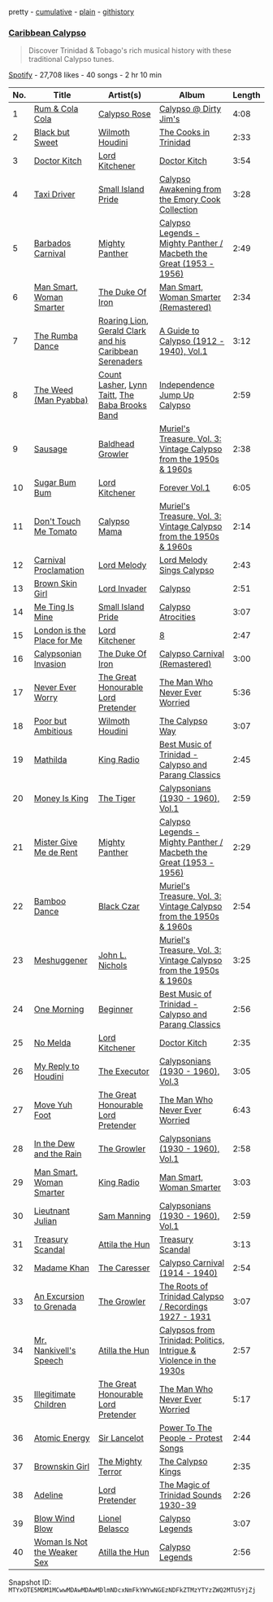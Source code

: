 pretty - [cumulative](/playlists/cumulative/37i9dQZF1DX6QlnUtJCO12.md) - [plain](/playlists/plain/37i9dQZF1DX6QlnUtJCO12) - [githistory](https://github.githistory.xyz/mackorone/spotify-playlist-archive/blob/main/playlists/plain/37i9dQZF1DX6QlnUtJCO12)

### [Caribbean Calypso](https://open.spotify.com/playlist/37i9dQZF1DX6QlnUtJCO12)

> Discover Trinidad & Tobago's rich musical history with these traditional Calypso tunes.

[Spotify](https://open.spotify.com/user/spotify) - 27,708 likes - 40 songs - 2 hr 10 min

| No. | Title | Artist(s) | Album | Length |
|---|---|---|---|---|
| 1 | [Rum & Cola Cola](https://open.spotify.com/track/6R9UbLVFg6xCwIXBwZ4ms0) | [Calypso Rose](https://open.spotify.com/artist/56QlZ0AFfkaaHyANLVkg5h) | [Calypso @ Dirty Jim's](https://open.spotify.com/album/7z7FHWRe56GRFBMflxbDVU) | 4:08 |
| 2 | [Black but Sweet](https://open.spotify.com/track/657JgYEGUo3gKjn2PCSVpw) | [Wilmoth Houdini](https://open.spotify.com/artist/62vfc9z4z77qmgqTKXNb5S) | [The Cooks in Trinidad](https://open.spotify.com/album/4R9XWdsiThwOaF8OX9vs4M) | 2:33 |
| 3 | [Doctor Kitch](https://open.spotify.com/track/773m3sHG4pIBk0daUTl431) | [Lord Kitchener](https://open.spotify.com/artist/7FL6vuQ7VGJvOiZUukHAcK) | [Doctor Kitch](https://open.spotify.com/album/6ZgbMHl4E3T6Cvjat6XZGa) | 3:54 |
| 4 | [Taxi Driver](https://open.spotify.com/track/4bvPevGfBIGMujMTwpcXME) | [Small Island Pride](https://open.spotify.com/artist/7ugF6nfdSQf3Lgl58uKeCL) | [Calypso Awakening from the Emory Cook Collection](https://open.spotify.com/album/5IBNyUVIPDVZORyS0nUaRj) | 3:28 |
| 5 | [Barbados Carnival](https://open.spotify.com/track/6VImP09GCjqLbOLY3S9S0z) | [Mighty Panther](https://open.spotify.com/artist/5DORYfZoyjtG1gyqk2oCgG) | [Calypso Legends \- Mighty Panther / Macbeth the Great \(1953 \- 1956\)](https://open.spotify.com/album/5NzKDh50xiq0chFaaekcUC) | 2:49 |
| 6 | [Man Smart, Woman Smarter](https://open.spotify.com/track/5bjWqqJdM85zPvVHnXlEui) | [The Duke Of Iron](https://open.spotify.com/artist/24SUuBMfJRRKPZxkTJ8p81) | [Man Smart, Woman Smarter \(Remastered\)](https://open.spotify.com/album/7ueOZmQbgjo5U1wRn4gUAs) | 2:34 |
| 7 | [The Rumba Dance](https://open.spotify.com/track/1JRVPBbouJbwli9SNoZkzx) | [Roaring Lion](https://open.spotify.com/artist/5hSF1JVkIaxGR4a3Ft5F9V), [Gerald Clark and his Caribbean Serenaders](https://open.spotify.com/artist/3cAPjGaYEFZwtgtzpcvmMh) | [A Guide to Calypso \(1912 \- 1940\), Vol.1](https://open.spotify.com/album/38slaOgROCHiVUk1kaS1zK) | 3:12 |
| 8 | [The Weed \(Man Pyabba\)](https://open.spotify.com/track/6vFcUp67PGMjZdSKvney6Y) | [Count Lasher](https://open.spotify.com/artist/0J2rvUNb5LPOFUV3aWY6Xl), [Lynn Taitt](https://open.spotify.com/artist/2AOn8ToM1vaab3wtU74ldy), [The Baba Brooks Band](https://open.spotify.com/artist/2CvWN4mkeo5qpINkGALdgQ) | [Independence Jump Up Calypso](https://open.spotify.com/album/2dfghX8adIwzkl4LwWLoRE) | 2:59 |
| 9 | [Sausage](https://open.spotify.com/track/7KAvmiHCXGTcy0yl0ASOpD) | [Baldhead Growler](https://open.spotify.com/artist/7eeTpMfXaP4GgXU0NGkZK6) | [Muriel's Treasure, Vol\. 3: Vintage Calypso from the 1950s & 1960s](https://open.spotify.com/album/1q2ALrnbfYsMdbNAhKPpPX) | 2:38 |
| 10 | [Sugar Bum Bum](https://open.spotify.com/track/149qzbNc27hQO3EGqUjGCq) | [Lord Kitchener](https://open.spotify.com/artist/7FL6vuQ7VGJvOiZUukHAcK) | [Forever Vol.1](https://open.spotify.com/album/50ewdI3akLHpuLJRlTuYgY) | 6:05 |
| 11 | [Don't Touch Me Tomato](https://open.spotify.com/track/4T0vtk187B4c75WSc71jeq) | [Calypso Mama](https://open.spotify.com/artist/2t2wB82iIBJwcj0kVkgupy) | [Muriel's Treasure, Vol\. 3: Vintage Calypso from the 1950s & 1960s](https://open.spotify.com/album/1q2ALrnbfYsMdbNAhKPpPX) | 2:14 |
| 12 | [Carnival Proclamation](https://open.spotify.com/track/5k6fy2tWt4a08ffsOtjuW6) | [Lord Melody](https://open.spotify.com/artist/763Br9i2W8Zy7Qpuog90Ka) | [Lord Melody Sings Calypso](https://open.spotify.com/album/6f8R8HDMPeAnhR5NIoCu8e) | 2:43 |
| 13 | [Brown Skin Girl](https://open.spotify.com/track/5IM2g33UlqKoLjjvgnP0Rp) | [Lord Invader](https://open.spotify.com/artist/1S1XUYadNLS2gkRKSxG1vl) | [Calypso](https://open.spotify.com/album/7zMd2ZyCLK83STGzNxDz5l) | 2:51 |
| 14 | [Me Ting Is Mine](https://open.spotify.com/track/1OVkqIMN1QkVbSDpSOU0yt) | [Small Island Pride](https://open.spotify.com/artist/7ugF6nfdSQf3Lgl58uKeCL) | [Calypso Atrocities](https://open.spotify.com/album/4wxZvFup77TmfeOsY0spI2) | 3:07 |
| 15 | [London is the Place for Me](https://open.spotify.com/track/1pETAnznla509bUKb34xnS) | [Lord Kitchener](https://open.spotify.com/artist/7FL6vuQ7VGJvOiZUukHAcK) | [8](https://open.spotify.com/album/5myiV8PzZ56eKshMLoTvVH) | 2:47 |
| 16 | [Calypsonian Invasion](https://open.spotify.com/track/0oLlOtIYnH5kwSEOJoEarY) | [The Duke Of Iron](https://open.spotify.com/artist/24SUuBMfJRRKPZxkTJ8p81) | [Calypso Carnival \(Remastered\)](https://open.spotify.com/album/3rW38tUEFXgE1YKVkRlZFh) | 3:00 |
| 17 | [Never Ever Worry](https://open.spotify.com/track/6GdYfhHRFRLYLIflNuzCX7) | [The Great Honourable Lord Pretender](https://open.spotify.com/artist/6wok7L7GfBNS0nOltwmopD) | [The Man Who Never Ever Worried](https://open.spotify.com/album/3cEHPnWBiQ5ZYSFCEr0gRp) | 5:36 |
| 18 | [Poor but Ambitious](https://open.spotify.com/track/1yKL15Ahp2TD4SN0n2Jfhf) | [Wilmoth Houdini](https://open.spotify.com/artist/62vfc9z4z77qmgqTKXNb5S) | [The Calypso Way](https://open.spotify.com/album/3qLnHdkHnsJlg3YRA9xeWR) | 3:07 |
| 19 | [Mathilda](https://open.spotify.com/track/2KjKS6eGlwLqY9R2qPcDo6) | [King Radio](https://open.spotify.com/artist/68qRklewuFhi50agtf76un) | [Best Music of Trinidad \- Calypso and Parang Classics](https://open.spotify.com/album/3u1bMFaNp9WynOabZhGHRz) | 2:45 |
| 20 | [Money Is King](https://open.spotify.com/track/4QV64XiqdMv1034h8Csp2X) | [The Tiger](https://open.spotify.com/artist/6FiS31AoA7Y5WJhDu282C8) | [Calypsonians \(1930 \- 1960\), Vol.1](https://open.spotify.com/album/4W7U6rL6f2eK4kPFk7XgHo) | 2:59 |
| 21 | [Mister Give Me de Rent](https://open.spotify.com/track/0TYdFe0dwxgZUOeBkeddxD) | [Mighty Panther](https://open.spotify.com/artist/5DORYfZoyjtG1gyqk2oCgG) | [Calypso Legends \- Mighty Panther / Macbeth the Great \(1953 \- 1956\)](https://open.spotify.com/album/5NzKDh50xiq0chFaaekcUC) | 2:29 |
| 22 | [Bamboo Dance](https://open.spotify.com/track/2HExVDuofulaTYOEKqBo4c) | [Black Czar](https://open.spotify.com/artist/5F5nVgncAcSaCEmtrJQRcn) | [Muriel's Treasure, Vol\. 3: Vintage Calypso from the 1950s & 1960s](https://open.spotify.com/album/1q2ALrnbfYsMdbNAhKPpPX) | 2:54 |
| 23 | [Meshuggener](https://open.spotify.com/track/48oVuKnl8R6gH5CEjB5qVN) | [John L\. Nichols](https://open.spotify.com/artist/4v5ivzSlS5RaolIHZlKnXc) | [Muriel's Treasure, Vol\. 3: Vintage Calypso from the 1950s & 1960s](https://open.spotify.com/album/1q2ALrnbfYsMdbNAhKPpPX) | 3:25 |
| 24 | [One Morning](https://open.spotify.com/track/6N8UUBvP8x2AP6PIBpghdV) | [Beginner](https://open.spotify.com/artist/4XkhEirR2JZT4fncyOxxtf) | [Best Music of Trinidad \- Calypso and Parang Classics](https://open.spotify.com/album/3u1bMFaNp9WynOabZhGHRz) | 2:56 |
| 25 | [No Melda](https://open.spotify.com/track/6DqNQ3UbRLwONLC0oqCS4M) | [Lord Kitchener](https://open.spotify.com/artist/7FL6vuQ7VGJvOiZUukHAcK) | [Doctor Kitch](https://open.spotify.com/album/6ZgbMHl4E3T6Cvjat6XZGa) | 2:35 |
| 26 | [My Reply to Houdini](https://open.spotify.com/track/416NGM98lMSM3EZwMHcGFL) | [The Executor](https://open.spotify.com/artist/6xJuCASaNxCSPoswqEqGur) | [Calypsonians \(1930 \- 1960\), Vol.3](https://open.spotify.com/album/4GmO9Pe5sQ7lkhnkdQlMNL) | 3:05 |
| 27 | [Move Yuh Foot](https://open.spotify.com/track/5q2F1S4m2b85HpJOOl2KDQ) | [The Great Honourable Lord Pretender](https://open.spotify.com/artist/6wok7L7GfBNS0nOltwmopD) | [The Man Who Never Ever Worried](https://open.spotify.com/album/3cEHPnWBiQ5ZYSFCEr0gRp) | 6:43 |
| 28 | [In the Dew and the Rain](https://open.spotify.com/track/1dnOU5nbW5kpmRBg0uCtqy) | [The Growler](https://open.spotify.com/artist/5lwYMYhwMqdKbfseKD1TWn) | [Calypsonians \(1930 \- 1960\), Vol.1](https://open.spotify.com/album/4W7U6rL6f2eK4kPFk7XgHo) | 2:58 |
| 29 | [Man Smart, Woman Smarter](https://open.spotify.com/track/69oH5k21w7K0DfokV4zrfg) | [King Radio](https://open.spotify.com/artist/68qRklewuFhi50agtf76un) | [Man Smart, Woman Smarter](https://open.spotify.com/album/10B1IiL3qBkWUtby6bkEwa) | 3:03 |
| 30 | [Lieutnant Julian](https://open.spotify.com/track/351Zm4ZUKWT7qW7rXVoFkr) | [Sam Manning](https://open.spotify.com/artist/6MFvKHJHRpB6kWx3AMvvT4) | [Calypsonians \(1930 \- 1960\), Vol.1](https://open.spotify.com/album/4W7U6rL6f2eK4kPFk7XgHo) | 2:59 |
| 31 | [Treasury Scandal](https://open.spotify.com/track/7sgAXJK49YOj3LjsSs5I4L) | [Attila the Hun](https://open.spotify.com/artist/3CK4SLHGVhasR86lTSHYnG) | [Treasury Scandal](https://open.spotify.com/album/1XG5O3FvLIRwSS91hF4SBN) | 3:13 |
| 32 | [Madame Khan](https://open.spotify.com/track/2wqPVJyOERhglMyV9TdMie) | [The Caresser](https://open.spotify.com/artist/24zY3nNJ7wJ560pBrq35lY) | [Calypso Carnival \(1914 \- 1940\)](https://open.spotify.com/album/1JVKJeE0ejC7lz0pnAnijm) | 2:54 |
| 33 | [An Excursion to Grenada](https://open.spotify.com/track/2exnKM3xbU5lWi9T1WYPtL) | [The Growler](https://open.spotify.com/artist/5lwYMYhwMqdKbfseKD1TWn) | [The Roots of Trinidad Calypso / Recordings 1927 \- 1931](https://open.spotify.com/album/2kTdiNgJNIXO82P5rITM84) | 3:07 |
| 34 | [Mr\. Nankivell's Speech](https://open.spotify.com/track/6J1rPbuBjBaJdg53tjyhpG) | [Atilla the Hun](https://open.spotify.com/artist/3XgijVGUbtWr7rTQxd2uEh) | [Calypsos from Trinidad: Politics, Intrigue & Violence in the 1930s](https://open.spotify.com/album/2KeFqsujCepKC9qaCWmRS2) | 2:57 |
| 35 | [Illegitimate Children](https://open.spotify.com/track/3VAJsSxUc0n4HKwndXZb87) | [The Great Honourable Lord Pretender](https://open.spotify.com/artist/6wok7L7GfBNS0nOltwmopD) | [The Man Who Never Ever Worried](https://open.spotify.com/album/3cEHPnWBiQ5ZYSFCEr0gRp) | 5:17 |
| 36 | [Atomic Energy](https://open.spotify.com/track/7oyKc3RgnMaSRgwNTLCDgE) | [Sir Lancelot](https://open.spotify.com/artist/35r4QU4IraKEsU0U0df0G6) | [Power To The People \- Protest Songs](https://open.spotify.com/album/00hTfZK8Ul7xuSA87iB4Lw) | 2:44 |
| 37 | [Brownskin Girl](https://open.spotify.com/track/1iCy1zwGLhsLb1dlVVyH5Y) | [The Mighty Terror](https://open.spotify.com/artist/3uTJIiOFsfmjdah5XVHeQO) | [The Calypso Kings](https://open.spotify.com/album/0dHGTVg7YgvYnEbT5ipC51) | 2:35 |
| 38 | [Adeline](https://open.spotify.com/track/4G7pVQBkEAeTyKjrB1iHD0) | [Lord Pretender](https://open.spotify.com/artist/3msiTUQJRYD0AndfwYIvUa) | [The Magic of Trinidad Sounds 1930\-39](https://open.spotify.com/album/1GTGYMM1ePRckARUd262UK) | 2:26 |
| 39 | [Blow Wind Blow](https://open.spotify.com/track/42FHEJKS0K5eEbY5hQLaAj) | [Lionel Belasco](https://open.spotify.com/artist/4cPFaFsaRAuAdh5qhZHCXf) | [Calypso Legends](https://open.spotify.com/album/2hcNJdaOsTyGg9T7c54EBJ) | 3:07 |
| 40 | [Woman Is Not the Weaker Sex](https://open.spotify.com/track/3TdWiZMMN9oTToEi51e8ji) | [Atilla the Hun](https://open.spotify.com/artist/3XgijVGUbtWr7rTQxd2uEh) | [Calypso Legends](https://open.spotify.com/album/2hcNJdaOsTyGg9T7c54EBJ) | 2:56 |

Snapshot ID: `MTYxOTE5MDM1MCwwMDAwMDAwMDlmNDcxNmFkYWYwNGEzNDFkZTMzYTYzZWQ2MTU5YjZj`
